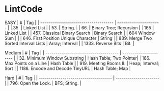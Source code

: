 # LintCode
EASY
|       #                               |          Tag           |
| ------------------------------------- | ---------------------- |
| 35.                                   | Linked List            |
| 53.                                   | String.                |
| 66.                                   | Binary Tree; Recursion |
| 165                                   | Linked List            |
| 457. Classical Binary Search	        | Binary Search          |
| 604 Window Sum	    	        |     	                 |
| 646. First Position Unique Character  | String    	         |
| 839. Merge Two Sorted Interval Lists  | Array; Interval        |
| 1333. Reverse Bits                    | Bit.                   |


Medium
|       #                               |          Tag           |
| ------------------------------------- | ---------------------- |
| 32. Minimum Window Substring          | Hash Table; Two Pointer|
| 186. Max Points on a Line             | Hash Table             |
| 919. Meeting Rooms II.                | Heap; Interval; Sort   |
| 1186. Encode and Decode TinyURL       | Hash Table; Map        |

Hard
|       #                               |          Tag           |
| ------------------------------------- | ---------------------- |
| 796. Open the Lock.                   | BFS; String.           |